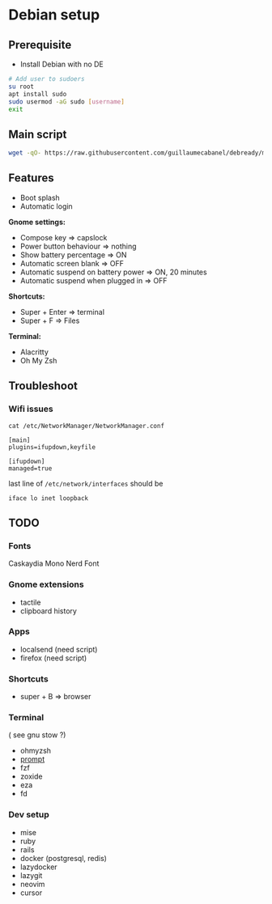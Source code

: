 # Debian setup
## Prerequisite
- Install Debian with no DE

```bash
# Add user to sudoers
su root
apt install sudo
sudo usermod -aG sudo [username]
exit
```

## Main script

```bash
wget -qO- https://raw.githubusercontent.com/guillaumecabanel/debready/main/boot.sh | bash
```

## Features
- Boot splash
- Automatic login

**Gnome settings:**
- Compose key => capslock
- Power button behaviour => nothing
- Show battery percentage => ON
- Automatic screen blank => OFF
- Automatic suspend on battery power => ON, 20 minutes
- Automatic suspend when plugged in => OFF

**Shortcuts:**
- Super + Enter => terminal
- Super + F => Files

**Terminal:**
- Alacritty
- Oh My Zsh

## Troubleshoot
### Wifi issues
```
cat /etc/NetworkManager/NetworkManager.conf
```

```
[main]
plugins=ifupdown,keyfile

[ifupdown]
managed=true
```

last line of `/etc/network/interfaces` should be
```
iface lo inet loopback
```
## TODO

### Fonts
Caskaydia Mono Nerd Font

### Gnome extensions
- tactile
- clipboard history

### Apps
- localsend (need script)
- firefox (need script)

### Shortcuts
- super + B => browser

### Terminal
( see gnu stow ?)
- ohmyzsh
- [prompt](https://starship.rs/)
- fzf
- zoxide
- eza
- fd

### Dev setup
- mise
- ruby
- rails
- docker (postgresql, redis)
- lazydocker
- lazygit
- neovim
- cursor
